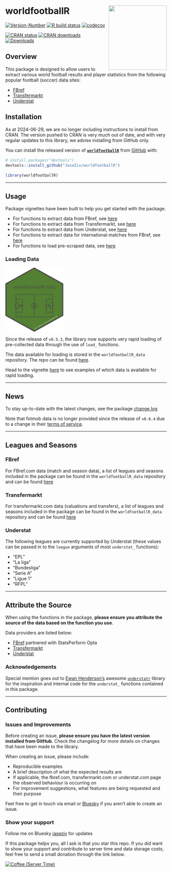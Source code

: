 
<!-- README.md is generated from README.Rmd. Please edit that file -->

# worldfootballR <img src="man/figures/logo.png" align="right" width="181" height="201"/>

<!-- badges: start -->

[![Version-Number](https://img.shields.io/github/r-package/v/JaseZiv/worldfootballR?label=worldfootballR%20(Dev))](https://github.com/JaseZiv/worldfootballR/)
[![R build
status](https://github.com/JaseZiv/worldfootballR/workflows/R-CMD-check/badge.svg)](https://github.com/JaseZiv/worldfootballR/actions)
[![codecov](https://codecov.io/gh/JaseZiv/worldfootballR/branch/main/graph/badge.svg?token=WGLU5J34VL)](https://app.codecov.io/gh/JaseZiv/worldfootballR)

[![CRAN
status](https://www.r-pkg.org/badges/version-last-release/worldfootballR?style=for-the-badge)](https://CRAN.R-project.org/package=worldfootballR)
[![CRAN
downloads](http://cranlogs.r-pkg.org/badges/grand-total/worldfootballR)](https://CRAN.R-project.org/package=worldfootballR)
[![Downloads](https://cranlogs.r-pkg.org/badges/worldfootballR)](https://cran.r-project.org/package=worldfootballR)
<!-- badges: end -->

## Overview

This package is designed to allow users to extract various world
football results and player statistics from the following popular
football (soccer) data sites:

- [FBref](https://fbref.com/)
- [Transfermarkt](https://www.transfermarkt.com/)
- [Understat](https://understat.com/)

## Installation

As at 2024-06-29, we are no longer including instructions to install
from CRAN. The version pushed to CRAN is very much out of date, and with
very regular updates to this library, we advise installing from GitHub
only.

You can install the released version of
[**`worldfootballR`**](https://github.com/JaseZiv/worldfootballR/) from
[GitHub](https://github.com/JaseZiv/worldfootballR) with:

``` r
# install.packages("devtools")
devtools::install_github("JaseZiv/worldfootballR")
```

``` r
library(worldfootballR)
```

------------------------------------------------------------------------

## Usage

Package vignettes have been built to help you get started with the
package.

- For functions to extract data from FBref, see
  [here](https://jaseziv.github.io/worldfootballR/articles/extract-fbref-data.html)
- For functions to extract data from Transfermarkt, see
  [here](https://jaseziv.github.io/worldfootballR/articles/extract-transfermarkt-data.html)
- For functions to extract data from Understat, see
  [here](https://jaseziv.github.io/worldfootballR/articles/extract-understat-data.html)
- For functions to extract data for international matches from FBref,
  see
  [here](https://jaseziv.github.io/worldfootballR/articles/fbref-data-internationals.html)
- For functions to load pre-scraped data, see
  [here](https://jaseziv.github.io/worldfootballR/articles/load-scraped-data.html)

### Loading Data

<img src="https://github.com/JaseZiv/worldfootballR_data/blob/master/man/figures/logo.png" align="center" width="181" height="201"/>

Since the release of `v0.5.3`, the library now supports very rapid
loading of pre-collected data through the use of `load_` functions.

The data available for loading is stored in the `worldfootballR_data`
repository. The repo can be found
[here](https://github.com/JaseZiv/worldfootballR_data).

Head to the vignette
[here](https://jaseziv.github.io/worldfootballR/articles/load-scraped-data.html)
to see examples of which data is available for rapid loading.

------------------------------------------------------------------------

## News

To stay up-to-date with the latest changes, see the package [change
log](https://jaseziv.github.io/worldfootballR/news/index.html)

Note that fotmob data is no longer provided since the release of
`v0.6.4` due to a change in their [terms of
service](https://www.fotmob.com/tos.txt).

------------------------------------------------------------------------

## Leagues and Seasons

### FBref

For FBref.com data (match and season data), a list of leagues and
seasons included in the package can be found in the
`worldfootballR_data` repository and can be found
[here](https://github.com/JaseZiv/worldfootballR_data/blob/master/raw-data/all_leages_and_cups/all_competitions.csv)

### Transfermarkt

For transfermarkt.com data (valuations and transfers), a list of leagues
and seasons included in the package can be found in the
`worldfootballR_data` repository and can be found
[here](https://github.com/JaseZiv/worldfootballR_data/blob/master/raw-data/transfermarkt_leagues/main_comp_seasons.csv)

### Understat

The following leagues are currently supported by Understat (these values
can be passed in to the `league` arguments of most `understat_`
functions):

- “EPL”
- “La liga”
- “Bundesliga”
- “Serie A”
- “Ligue 1”
- “RFPL”

------------------------------------------------------------------------

## Attribute the Source

When using the functions in the package, **please ensure you attribute
the source of the data based on the function you use**.

Data providers are listed below:

- [FBref](https://fbref.com/en/) partnered with StatsPerform Opta
- [Transfermarkt](https://www.transfermarkt.com/)
- [Understat](https://understat.com/)

### Acknowledgements

Special mention goes out to [Ewan
Henderson’s](https://github.com/ewenme) awesome
[`understatr`](https://github.com/ewenme/understatr) library for the
inspiration and internal code for the `understat_` functions contained
in this package.

------------------------------------------------------------------------

## Contributing

### Issues and Improvements

Before creating an issue, **please ensure you have the latest version
installed from GitHub**. Check the changelog for more details on changes
that have been made to the library.

When creating an issue, please include:

- Reproducible examples
- A brief description of what the expected results are
- If applicable, the fbref.com, transfermarkt.com or understat.com page
  the observed behaviour is occurring on
- For improvement suggestions, what features are being requested and
  their purpose

Feel free to get in touch via email or
[Bluesky](https://bsky.app/profile/jaseziv.bsky.social) if you aren’t
able to create an issue.

### Show your support

Follow me on Bluesky
[jaseziv](https://bsky.app/profile/jaseziv.bsky.social) for updates

If this package helps you, all I ask is that you star this repo. If you
did want to show your support and contribute to server time and data
storage costs, feel free to send a small donation through the link
below.

<a href="https://www.buymeacoffee.com/jaseziv83A" target="_blank"><img src="https://cdn.buymeacoffee.com/buttons/default-orange.png" alt="Coffee (Server Time)" height="41" width="174"></a>
